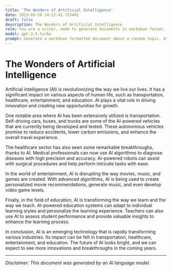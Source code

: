 ```yaml
---
title: 'The Wonders of Artificial Intelligence'
date: 2023-05-28 14:12:41.723402
draft: false
description: The Wonders of Artificial Intelligence
role: You are a writer, made to generate documents in markdown format. It is very important that all of the documents you generate are in valid markdown format.
model: gpt-3.5-turbo
prompt: Generate a markdown formatted document about a random topic. At the bottom, include a disclaimer explaining that the document was generated by you. The first line of the document should be the title. Make sure that the entire document is in proper markdown format, using a mix of various tags to make the document visually appealing.
---
```


# The Wonders of Artificial Intelligence

Artificial intelligence (AI) is revolutionizing the way we live our lives. It has a significant impact on various aspects of human life, such as transportation, healthcare, entertainment, and education. AI plays a vital role in driving innovation and creating new opportunities for growth.

One notable area where AI has been extensively utilized is transportation. Self-driving cars, buses, and trucks are some of the AI-powered vehicles that are currently being developed and tested. These autonomous vehicles promise to reduce accidents, lower carbon emissions, and enhance the overall travel experience.

The healthcare sector has also seen some remarkable breakthroughs, thanks to AI. Medical professionals can now use AI algorithms to diagnose diseases with high precision and accuracy. AI-powered robots can assist with surgical procedures and help perform intricate tasks with ease.

In the world of entertainment, AI is disrupting the way movies, music, and games are created. With advanced algorithms, AI is being used to create personalized movie recommendations, generate music, and even develop video game levels.

Finally, in the field of education, AI is transforming the way we learn and the way we teach. AI-powered education systems can adapt to individual learning styles and personalize the learning experience. Teachers can also use AI to assess student performance and provide valuable insights to enhance the learning process.

In conclusion, AI is an emerging technology that is rapidly transforming various industries. Its impact can be felt in transportation, healthcare, entertainment, and education. The future of AI looks bright, and we can expect to see more innovations and breakthroughs in the coming years.

---

*Disclaimer: This document was generated by an AI language model.*